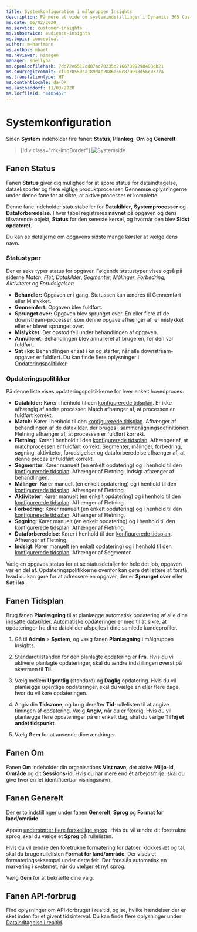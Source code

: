 ```yaml
---
title: Systemkonfiguration i målgruppen Insights
description: Få mere at vide om systemindstillinger i Dynamics 365 Customer Insights-funktionen i målgruppen Insights.
ms.date: 06/02/2020
ms.service: customer-insights
ms.subservice: audience-insights
ms.topic: conceptual
author: m-hartmann
ms.author: mhart
ms.reviewer: nimagen
manager: shellyha
ms.openlocfilehash: 7dd72e6512cd87ac70235d21667399298408db21
ms.sourcegitcommit: cf9b78559ca189d4c2086a66c879098d56c0377a
ms.translationtype: HT
ms.contentlocale: da-DK
ms.lasthandoff: 11/03/2020
ms.locfileid: "4405452"
---
```

# <a name="system-configuration"></a>Systemkonfiguration

Siden **System** indeholder fire faner: **Status**, **Planlæg**, **Om** og **Generelt**.

> [!div class="mx-imgBorder"]
> ![Systemside](media/system-tabs.png "Systemside")

## <a name="status-tab"></a>Fanen Status

Fanen **Status** giver dig mulighed for at spore status for dataindtagelse, dataeksporter og flere vigtige produktprocesser. Gennemse oplysningerne under denne fane for at sikre, at aktive processer er komplette.

Denne fane indeholder statustabeller for **Datakilder**, **Systemprocesser** og **Dataforberedelse**. I hver tabel registreres **navnet** på opgaven og dens tilsvarende objekt, **Status** for den seneste kørsel, og hvornår den blev **Sidst opdateret**.

Du kan se detaljerne om opgavens sidste mange kørsler at vælge dens navn.

### <a name="status-types"></a>Statustyper

Der er seks typer status for opgaver. Følgende statustyper vises også på siderne *Match*, *Flet*, *Datakilder*, *Segmenter*, *Målinger*, *Forbedring*, *Aktiviteter* og *Forudsigelser*:

- **Behandler:** Opgaven er i gang. Statussen kan ændres til Gennemført eller Mislykket.
- **Gennemført:** Opgaven blev fuldført.
- **Sprunget over:** Opgaven blev sprunget over. En eller flere af de downstream-processer, som denne opgave afhænger af, er mislykket eller er blevet sprunget over.
- **Mislykket:** Der opstod fejl under behandlingen af opgaven.
- **Annulleret:** Behandlingen blev annulleret af brugeren, før den var fuldført.
- **Sat i kø:** Behandlingen er sat i kø og starter, når alle downstream-opgaver er fuldført. Du kan finde flere oplysninger i [Opdateringspolitikker](#refresh-policies).

### <a name="refresh-policies"></a>Opdateringspolitikker

På denne liste vises opdateringspolitikkerne for hver enkelt hovedproces:

- **Datakilder:** Kører i henhold til den [konfigurerede tidsplan](#schedule-tab). Er ikke afhængig af andre processer. Match afhænger af, at processen er fuldført korrekt.
- **Match:** Kører i henhold til den [konfigurerede tidsplan](#schedule-tab). Afhænger af behandlingen af de datakilder, der bruges i sammenligningsdefinitionen. Fletning afhænger af, at processen er fuldført korrekt.
- **Fletning:** Kører i henhold til den [konfigurerede tidsplan](#schedule-tab). Afhænger af, at matchprocessen er fuldført korrekt. Segmenter, målinger, forbedring, søgning, aktiviteter, forudsigelser og dataforberedelse afhænger af, at denne proces er fuldført korrekt.
- **Segmenter**: Kører manuelt (en enkelt opdatering) og i henhold til den [konfigurerede tidsplan](#schedule-tab). Afhænger af Fletning. Indsigt afhænger af behandlingen.
- **Målinger**: Kører manuelt (en enkelt opdatering) og i henhold til den [konfigurerede tidsplan](#schedule-tab). Afhænger af Fletning.
- **Aktiviteter**: Kører manuelt (en enkelt opdatering) og i henhold til den [konfigurerede tidsplan](#schedule-tab). Afhænger af Fletning.
- **Forbedring**: Kører manuelt (en enkelt opdatering) og i henhold til den [konfigurerede tidsplan](#schedule-tab). Afhænger af Fletning.
- **Søgning**: Kører manuelt (en enkelt opdatering) og i henhold til den [konfigurerede tidsplan](#schedule-tab). Afhænger af Fletning.
- **Dataforberedelse**: Kører i henhold til den [konfigurerede tidsplan](#schedule-tab). Afhænger af Fletning.
- **Indsigt**: Kører manuelt (en enkelt opdatering) og i henhold til den [konfigurerede tidsplan](#schedule-tab). Afhænger af Segmenter.

Vælg en opgaves status for at se statusdetaljer for hele det job, opgaven var en del af. Opdateringspolitikkerne ovenfor kan gøre det lettere at forstå, hvad du kan gøre for at adressere en opgaver, der er **Sprunget over** eller **Sat i kø**.

## <a name="schedule-tab"></a>Fanen Tidsplan

Brug fanen **Planlægning** til at planlægge automatisk opdatering af alle dine [indsatte datakilder](data-sources.md). Automatiske opdateringer er med til at sikre, at opdateringer fra dine datakilder afspejles i dine samlede kundeprofiler.

1. Gå til **Admin** > **System**, og vælg fanen **Planlægning** i målgruppen Insights.

2. Standardtilstanden for den planlagte opdatering er **Fra**. Hvis du vil aktivere planlagte opdateringer, skal du ændre indstillingen øverst på skærmen til **Til**.

3. Vælg mellem **Ugentlig** (standard) og **Daglig** opdatering. Hvis du vil planlægge ugentlige opdateringer, skal du vælge en eller flere dage, hvor du vil køre opdateringen.

4. Angiv din **Tidszone**, og brug derefter **Tid**-rullelisten til at angive timingen af opdatering. Vælg **Angiv**, når du er færdig. Hvis du vil planlægge flere opdateringer på en enkelt dag, skal du vælge **Tilføj et andet tidspunkt**.

5. Vælg **Gem** for at anvende dine ændringer.

## <a name="about-tab"></a>Fanen Om

Fanen **Om** indeholder din organisations **Vist navn**, det aktive **Miljø-id**, **Område** og dit **Sessions-id**. Hvis du har mere end ét arbejdsmiljø, skal du give hver en let identificerbar visningsnavn.

## <a name="general-tab"></a>Fanen Generelt

Der er to indstillinger under fanen **Generelt**, **Sprog** og **Format for land/område**.

Appen [understøtter flere forskellige sprog](supported-languages.md). Hvis du vil ændre dit foretrukne sprog, skal du vælge et **Sprog** på rullelisten.

Hvis du vil ændre den foretrukne formatering for datoer, klokkeslæt og tal, skal du bruge rullelisten **Format for land/område**. Der vises et formateringseksempel under dette felt. Der foreslås automatisk en markering i systemet, når du vælger et nyt sprog.

Vælg **Gem** for at bekræfte dine valg.

## <a name="api-usage-tab"></a>Fanen API-forbrug

Find oplysninger om API-forbruget i realtid, og se, hvilke hændelser der er sket inden for et givent tidsinterval. Du kan finde flere oplysninger under [Dataindtagelse i realtid](real-time-data-ingestion.md).
